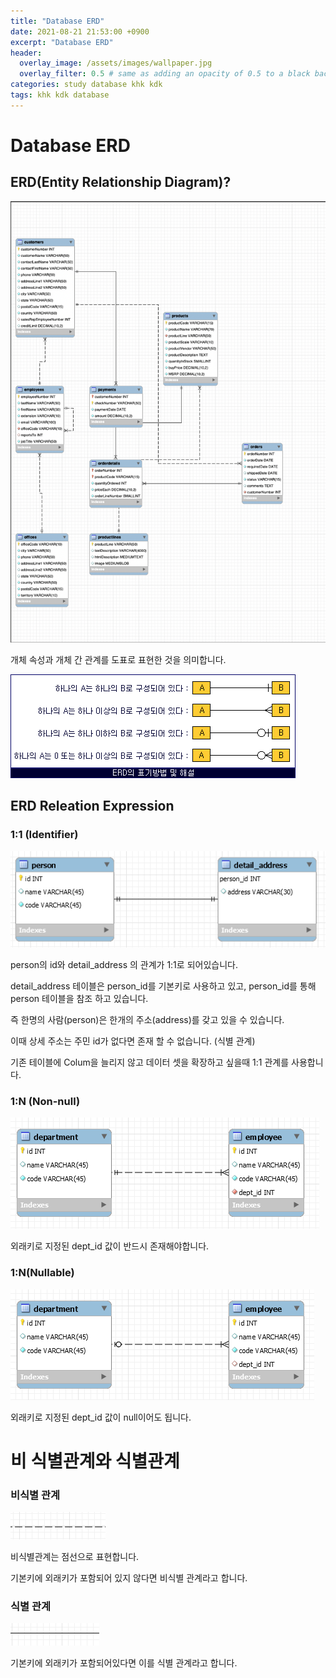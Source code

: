 ```yaml
---
title: "Database ERD"
date: 2021-08-21 21:53:00 +0900
excerpt: "Database ERD"
header:
  overlay_image: /assets/images/wallpaper.jpg
  overlay_filter: 0.5 # same as adding an opacity of 0.5 to a black background
categories: study database khk kdk
tags: khk kdk database
---
```

Database ERD
=============

## ERD(Entity Relationship Diagram)?


![classic erd](/assets/images/classic_erd_model.png)

개체 속성과 개체 간 관계를 도표로 표현한 것을 의미합니다.

![erd](/assets/images/erd.gif)

## ERD Releation Expression

### 1:1 (Identifier)

![1_1](/assets/images/1_1_erd.png)

person의 id와 detail_address 의 관계가 1:1로 되어있습니다.

detail_address 테이블은 person_id를 기본키로 사용하고 있고, person_id를 통해 person 테이블을 참조 하고 있습니다. 

즉 한명의 사람(person)은 한개의 주소(address)를 갖고 있을 수 있습니다.

이때 상세 주소는 주민 id가 없다면 존재 할 수 없습니다. (식별 관계)

기존 테이블에 Colum을 늘리지 않고 데이터 셋을 확장하고 싶을때 1:1 관계를 사용합니다.

### 1:N (Non-null)

![1_N](/assets/images/1_N_erd.png)

외래키로 지정된 dept_id 값이 반드시 존재해야합니다.

### 1:N(Nullable)

![1_N](/assets/images/1_N_nullable_erd.png)

외래키로 지정된 dept_id 값이 null이어도 됩니다.

# 비 식별관계와 식별관계

### 비식별 관계

![non-identifier](/assets/images/erd_non_identifier.png)

비식별관계는 점선으로 표현합니다.

기본키에 외래키가 포함되어 있지 않다면 비식별 관계라고 합니다.

### 식별 관계

![identifier](/assets/images/erd_identifier.png)

기본키에 외래키가 포함되어있다면 이를 식별 관계라고 합니다. 